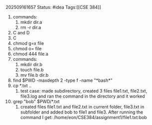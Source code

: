 202509161657
Status: #idea
Tags:[[CSE 384]]

1. commands:
	1. mkdir dir.a
	2. rm -r dir.a
2.  C and D
3. C
4. chmod g=x file
5. chmod o=  file
6. chmod 444 file.a
7. commands:
	1. mkdir dir.b
	2. touch file.b
	3. mv file.b dir.b
8. find $PWD -maxdepth 2 -type f -name "\*bash\*"
9. cp \*.txt ..
	1. test case: made subdirectory, created 3 files file1.txt, file2.txt, file3.log and ran the command in the directory and it worked
10. grep "bob" $PWD/\*.txt
	1. created files file1.txt and file2.txt in current folder, file3.txt in subfolder and added bob to file1 and file3. After running the command I get: /home/eon/CSE384/assignment1/file1.txt:bob



